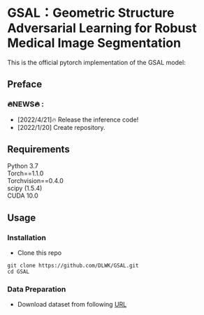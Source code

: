 # GSAL：Geometric Structure Adversarial Learning for Robust Medical Image Segmentation 

This is the official pytorch implementation of the GSAL model:<br />

## Preface





### 🔥NEWS🔥 :
- [2022/4/21]:fire: Release the inference code!
- [2022/1/20] Create repository.




## Requirements
Python 3.7<br />
Torch==1.1.0<br />
Torchvision==0.4.0<br />
scipy (1.5.4) <br />
CUDA 10.0<br />

## Usage

###  Installation
* Clone this repo
```
git clone https://github.com/DLWK/GSAL.git
cd GSAL
```
### Data Preparation
 + Download dataset from following [URL](https://drive.google.com/file/d/17Cs2JhKOKwt4usiAYJVJMnXfyZWySn3s/view?usp=sharing)

